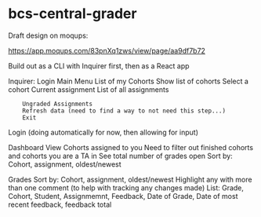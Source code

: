 # bcs-central-grader


Draft design on moqups:

https://app.moqups.com/83pnXq1zws/view/page/aa9df7b72


Build out as a CLI with Inquirer first, then as a React app

Inquirer:
    Login
    Main Menu
        List of my Cohorts
            Show list of cohorts
            Select a cohort
                Current assignment
                List of all assignments
                
        Ungraded Assignments
        Refresh data (need to find a way to not need this step...)
        Exit

Login (doing automatically for now, then allowing for input)

Dashboard
    View Cohorts assigned to you
        Need to filter out finished cohorts and cohorts you are a TA in
    See total number of grades open
        Sort by: Cohort, assignment, oldest/newest

Grades
    Sort by: Cohort, assignment, oldest/newest
    Highlight any with more than one comment (to help with tracking any changes made)
    List:
        Grade, Cohort, Student, Assignmemnt, Feedback, Date of Grade, Date of most recent feedback,
        feedback total